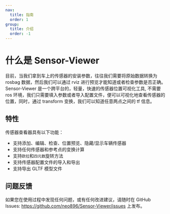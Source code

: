 ```yaml
---
nav:
  title: 指南
  order: 1
group:
  title: 介绍
  order: -1
---
```


# 什么是 Sensor-Viewer

目前，当我们拿到车上的传感器的安装参数，往往我们需要将原始数据转换为 rosbag 数据，然后我们可以通过 rviz 进行预览才能知道或者检查参数是否正确。
Sensor-Viewer 是一个跨平台的，轻量，快速的传感器位置可视化工具, 不需要 ros 环境，我们只需要填入参数或者导入配置文件，便可以可视化地查看传感器的位置，同时，通过 transform 变换，我们可以知道任意两点之间的 tf 信息。

## 特性

传感器查看器具有以下功能：

- 支持添加、编辑、检查、位置预览、隐藏/显示车辆传感器
- 支持任何传感器和参考点的变换计算
- 支持`欧拉`和`四元数`旋转方法
- 支持传感器配置文件的导入和导出
- 支持导出 GLTF 模型文件

## 问题反馈

如果您在使用过程中发现任何问题，或有任何改进建议，请随时在 GitHub Issues: https://github.com/neo896/Sensor-Viewer/issues 上发布。
